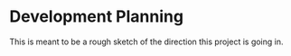 # Development Planning
This is meant to be a rough sketch of the direction this project is going in. 


